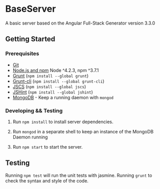 # BaseServer
A basic server based on the Angular Full-Stack Generator version 3.3.0

## Getting Started

### Prerequisites

- [Git](https://git-scm.com/)
- [Node.js and npm](nodejs.org) Node ^4.2.3, npm ^3.7.1
- [Grunt](http://gruntjs.com/) (`npm install --global grunt`)
- [Grunt-cli](http://gruntjs.com/) (`npm install --global grunt-cli`)
- [JSCS](http://jscs.info/) (`npm install --global jscs`)
- [JSHint](http://jshint.com/) (`npm install --global jshint`)
- [MongoDB](https://www.mongodb.org/) - Keep a running daemon with `mongod`

### Developing && Testing

1. Run `npm install` to install server dependencies.

2. Run `mongod` in a separate shell to keep an instance of the MongoDB Daemon running

3. Run `npm start` to start the server.

## Testing

Running `npm test` will run the unit tests with jasmine.
Running `grunt` to check the syntax and style of the code.
